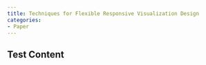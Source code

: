```yaml
---
title: Techniques for Flexible Responsive Visualization Design
categories:
- Paper
---
```


## Test Content


